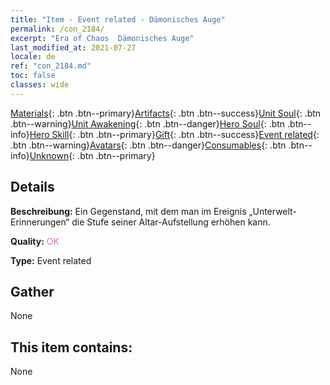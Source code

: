 ```yaml
---
title: "Item - Event related - Dämonisches Auge"
permalink: /con_2184/
excerpt: "Era of Chaos  Dämonisches Auge"
last_modified_at: 2021-07-27
locale: de
ref: "con_2184.md"
toc: false
classes: wide
---
```

 [Materials](/ItemsDE/){: .btn .btn--primary}[Artifacts](/ItemsDE/Artifacts/){: .btn .btn--success}[Unit Soul](/ItemsDE/UnitSoul/){: .btn .btn--warning}[Unit Awakening](/ItemsDE/UnitAwakening/){: .btn .btn--danger}[Hero Soul](/ItemsDE/HeroSoul/){: .btn .btn--info}[Hero Skill](/ItemsDE/HeroSkill/){: .btn .btn--primary}[Gift](/ItemsDE/Gift/){: .btn .btn--success}[Event related](/ItemsDE/Events/){: .btn .btn--warning}[Avatars](/ItemsDE/Avatars/){: .btn .btn--danger}[Consumables](/ItemsDE/Consumables/){: .btn .btn--info}[Unknown](/ItemsDE/Unknown/){: .btn .btn--primary}

## Details
 **Beschreibung:** Ein Gegenstand, mit dem man im Ereignis „Unterwelt-Erinnerungen“ die Stufe seiner Altar-Aufstellung erhöhen kann.

 **Quality:** <span style="color: #DA70D6">OK</span>

 **Type:** Event related

## Gather

  None

## This item contains:

  None

